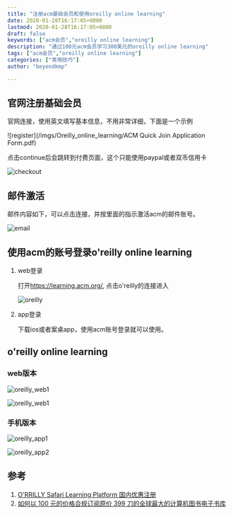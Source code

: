 ```yaml
---
title: "注册acm基础会员和使用oreilly online learning"
date: 2020-01-28T16:17:05+0800
lastmod: 2020-01-28T16:17:05+0800
draft: false
keywords: ["acm会员","oreilly online learning"]
description: "通过100元acm会员学习300美元的oreilly online learning"
tags: ["acm会员","oreilly online learning"]
categories: ["常用技巧"]
author: "beyondkmp"

---
```


## 官网注册基础会员

官网连接，使用英文填写基本信息，不用非常详细，下面是一个示例

![register](/imgs/Oreilly_online_learning/ACM Quick Join Application Form.pdf)

点击continue后会跳转到付费页面，这个只能使用paypal或者双币信用卡

![checkout](/imgs/Oreilly_online_learning/checkout.png)

<!--more-->

## 邮件激活

邮件内容如下，可以点击连接，并按里面的指示激活acm的邮件账号。

![email](/imgs/Oreilly_online_learning/email.png)

## 使用acm的账号登录o'reilly online learning

1. web登录

    打开<https://learning.acm.org/>, 点击o'reilly的连接进入

    ![oreilly](/imgs/Oreilly_online_learning/learning.png)

2. app登录

    下载ios或者案桌app，使用acm账号登录就可以使用。


## o'reilly online learning

### web版本

![oreilly_web1](/imgs/Oreilly_online_learning/oreilly_web1.png)

![oreilly_web1](/imgs/Oreilly_online_learning/oreilly_web2.png)


### 手机版本

![oreilly_app1](/imgs/Oreilly_online_learning/oreilly_app1.png)

![oreilly_app2](/imgs/Oreilly_online_learning/oreilly_app2.png)


## 参考

1. [O'RRILLY Safari Learning Platform 国内优惠注册](https://www.todayios.com/safaribook-online-preferential-policy/)
2. [如何以 100 元的价格合规订阅原价 399 刀的全球最大的计算机图书电子书库](https://www.douban.com/note/698877663/)


